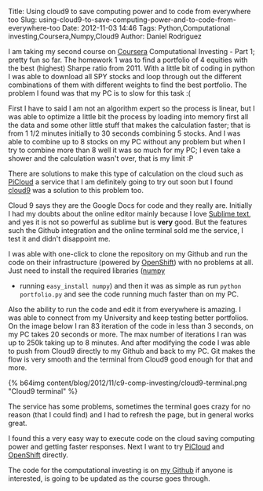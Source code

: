 Title: Using cloud9 to save computing power and to code from everywhere too
Slug: using-cloud9-to-save-computing-power-and-to-code-from-everywhere-too
Date: 2012-11-03 14:46
Tags: Python,Computational investing,Coursera,Numpy,Cloud9
Author: Daniel Rodriguez

I am taking my second course on [Coursera][] Computational Investing -
Part 1; pretty fun so far. The homework 1 was to find a portfolio of 4
equities with the best (highest) Sharpe ratio from 2011. With a little
bit of coding in python I was able to download all SPY stocks and loop
through out the different combinations of them with different weights to
find the best portfolio. The problem I found was that my PC is to slow
for this task :(

First I have to said I am not an algorithm expert so the process is
linear, but I was able to optimize a little bit the process by loading
into memory first all the data and some other little stuff that makes
the calculation faster; that is from 1 1/2 minutes initially to 30
seconds combining 5 stocks. And I was able to combine up to 8 stocks on
my PC without any problem but when I try to combine more than 8 well it
was so much for my PC; I even take a shower and the calculation wasn't
over, that is my limit :P

There are solutions to make this type of calculation on the cloud such
as [PiCloud][] a service that I am definitely going to try out soon but
I found [cloud9][] was a solution to this problem too.

Cloud 9 says they are the Google Docs for code and they really are.
Initially I had my doubts about the online editor mainly because I love
[Sublime text][], and yes it is not so powerful as sublime but is
**very** good. But the features such the Github integration and the
online terminal sold me the service, I test it and didn't disappoint me.

I was able with one-click to clone the repository on my Github and run
the code on their infrastructure (powered by [OpenShift][]) with no
problems at all. Just need to install the required libraries ([numpy][]
- running `easy_install numpy`) and then it was as simple as run `python portfolio.py` and see the code running much faster than on my PC.

Also the ability to run the code and edit it from everywhere is amazing.
I was able to connect from my University and keep testing better
portfolios. On the image below I ran 83 iteration of the code in less
than 3 seconds, on my PC takes 20 seconds or more. The max number of
iterations I ran was up to 250k taking up to 8 minutes. And after
modifying the code I was able to push from Cloud9 directly to my Github
and back to my PC. Git makes the flow is very smooth and the terminal
from Cloud9 good enough for that and more.

{% b64img content/blog/2012/11/c9-comp-investing/cloud9-terminal.png "Cloud9 terminal" %}

The service has some problems, sometimes the terminal goes crazy for no
reason (that I could find) and I had to refresh the page, but in general
works great.

I found this a very easy way to execute code on the cloud saving
computing power and getting faster responses. Next I want to try
[PiCloud][] and [OpenShift][] directly.

The code for the computational investing is on [my Github][] if anyone
is interested, is going to be updated as the course goes through.

  [Coursera]: https://www.coursera.org/ "Coursera"
  [PiCloud]: http://www.picloud.com/ "PiCloud"
  [cloud9]: https://c9.io/ "Cloud9"
  [Sublime text]: http://www.sublimetext.com/ "Sublime Text"
  [OpenShift]: https://openshift.redhat.com/app/ "OpenShift"
  [numpy]: http://numpy.scipy.org/ "numpy"
  [my Github]: https://github.com/danielfrg/comp-investing
    "Computational Investing on Github "
